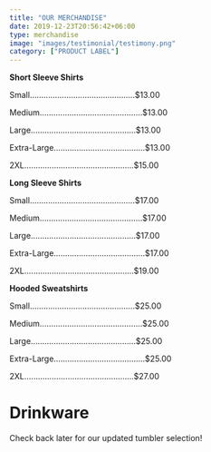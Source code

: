 ```yaml
---
title: "OUR MERCHANDISE"
date: 2019-12-23T20:56:42+06:00
type: merchandise
image: "images/testimonial/testimony.png"
category: ["PRODUCT LABEL"]
---
```


**Short Sleeve Shirts**

Small..............................................$13.00

Medium.............................................$13.00

Large..............................................$13.00

Extra-Large........................................$13.00

2XL................................................$15.00

**Long Sleeve Shirts**

Small..............................................$17.00

Medium.............................................$17.00

Large..............................................$17.00

Extra-Large........................................$17.00

2XL................................................$19.00

**Hooded Sweatshirts**

Small..............................................$25.00

Medium.............................................$25.00

Large..............................................$25.00

Extra-Large........................................$25.00

2XL................................................$27.00

# Drinkware

Check back later for our updated tumbler selection!
